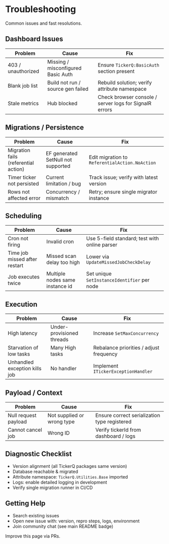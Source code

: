 # Troubleshooting

Common issues and fast resolutions.

## Dashboard Issues
| Problem | Cause | Fix |
|---------|-------|-----|
| 403 / unauthorized | Missing / misconfigured Basic Auth | Ensure `TickerQ:BasicAuth` section present |
| Blank job list | Build not run / source gen failed | Rebuild solution; verify attribute namespace |
| Stale metrics | Hub blocked | Check browser console / server logs for SignalR errors |

## Migrations / Persistence
| Problem | Cause | Fix |
|---------|-------|-----|
| Migration fails (referential action) | EF generated SetNull not supported | Edit migration to `ReferentialAction.NoAction` |
| Timer ticker not persisted | Current limitation / bug | Track issue; verify with latest version |
| Rows not affected error | Concurrency / mismatch | Retry; ensure single migrator instance |

## Scheduling
| Problem | Cause | Fix |
|---------|-------|-----|
| Cron not firing | Invalid cron | Use 5-field standard; test with online parser |
| Time job missed after restart | Missed scan delay too high | Lower via `UpdateMissedJobCheckDelay` |
| Job executes twice | Multiple nodes same instance id | Set unique `SetInstanceIdentifier` per node |

## Execution
| Problem | Cause | Fix |
|---------|-------|-----|
| High latency | Under-provisioned threads | Increase `SetMaxConcurrency` |
| Starvation of low tasks | Many High tasks | Rebalance priorities / adjust frequency |
| Unhandled exception kills job | No handler | Implement `ITickerExceptionHandler` |

## Payload / Context
| Problem | Cause | Fix |
|---------|-------|-----|
| Null request payload | Not supplied or wrong type | Ensure correct serialization type registered |
| Cannot cancel job | Wrong ID | Verify tickerId from dashboard / logs |

## Diagnostic Checklist
- Version alignment (all TickerQ packages same version)
- Database reachable & migrated
- Attribute namespace: `TickerQ.Utilities.Base` imported
- Logs: enable detailed logging in development
- Verify single migration runner in CI/CD

## Getting Help
- Search existing issues
- Open new issue with: version, repro steps, logs, environment
- Join community chat (see main README badge)

Improve this page via PRs.
